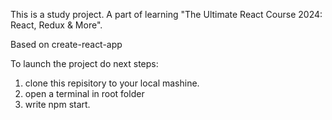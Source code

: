 This is a study project. A part of learning "The Ultimate React Course 2024: React, Redux & More".


Based on create-react-app

To launch the project do next steps:

1. clone this repisitory to your local mashine.
1. open a terminal in root folder
1. write npm start.
